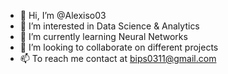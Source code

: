 - 👋 Hi, I’m @Alexiso03
- 👀 I’m interested in Data Science & Analytics
- 🌱 I’m currently learning Neural Networks
- 💞️ I’m looking to collaborate on different projects
- 📫 To reach me contact at bips0311@gmail.com

<!---
Alexiso03/Alexiso03 is a ✨ special ✨ repository because its `README.md` (this file) appears on your GitHub profile.
You can click the Preview link to take a look at your changes.
--->
